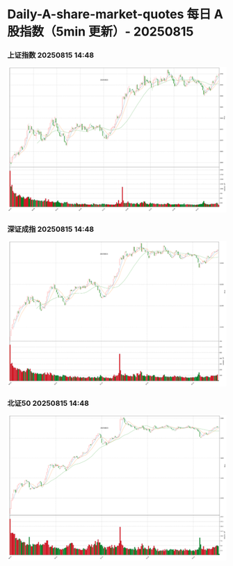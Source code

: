
# Daily-A-share-market-quotes 每日 A 股指数（5min 更新）- 20250815

### 上证指数 20250815 14:48
![](./fig/2025/8/20250815-sh000001.png)

### 深证成指 20250815 14:48
![](./fig/2025/8/20250815-sz399001.png)

### 北证50 20250815 14:48
![](./fig/2025/8/20250815-bj899050.png)
